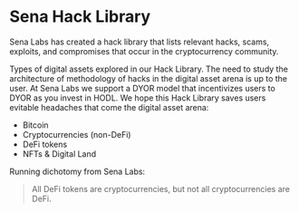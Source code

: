 # Sena Hack Library

Sena Labs has created a hack library that lists relevant hacks, scams, exploits, and compromises that occur in the cryptocurrency community.

Types of digital assets explored in our Hack Library. The need to study the architecture of methodology of hacks in the digital asset arena is up to the user. At Sena Labs we support a DYOR model that incentivizes users to DYOR as you invest in HODL. We hope this Hack Library saves users evitable headaches that come the digital asset arena:

- Bitcoin
- Cryptocurrencies (non-DeFi)
- DeFi tokens
- NFTs & Digital Land

Running dichotomy from Sena Labs:
> All DeFi tokens are cryptocurrencies, but not all cryptocurrencies are DeFi.
